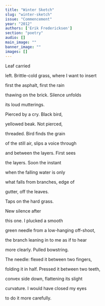 ```yaml
---
title: "Winter Sketch"
slug: "winter-sketch"
issue: "Commencement"
year: "2012"
authors: ['Erik Fredericksen']
section: "poetry"
audio: []
main_image: ""
banner_image: ""
images: []
---
```

Leaf carried

 left. Brittle-cold grass, where I want to insert

 first the asphalt, first the rain

 thawing on the brick. Silence unfolds

 its loud mutterings.

 Pierced by a cry. Black bird,

 yellowed beak. Not pierced,

 threaded. Bird finds the grain

 of the still air, slips a voice through

 and between the layers. First sees

 the layers. Soon the instant

 when the falling water is only

 what falls from branches, edge of

 gutter, off the leaves.

 Taps on the hard grass.

 New silence after

 this one. I plucked a smooth

 green needle from a low-hanging off-shoot,

 the branch leaning in to me as if to hear

 more clearly. Pulled bowstring.

 The needle: flexed it between two fingers,

 folding it in half. Pressed it between two teeth,

 convex side down, flattening its slight

 curvature. I would have closed my eyes

 to do it more carefully. 


